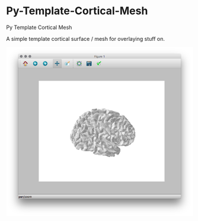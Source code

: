# Py-Template-Cortical-Mesh
Py Template Cortical Mesh

A simple template cortical surface / mesh for overlaying stuff on.

![alt text](ScrnSht.png)

